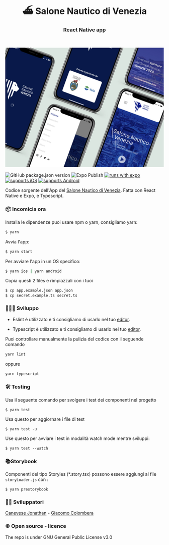 <h1 align="center">⛴ Salone Nautico di Venezia</h1>
<h3 align="center">React Native app</h3>
<br />

![screenshots](https://raw.githubusercontent.com/bizzarrowebgroup/Salone-Nautico-Venezia-2020/master/preview.jpg)

![GitHub package.json version](https://img.shields.io/github/package-json/v/bizzarrowebgroup/Salone-Nautico-Venezia-2020.svg)
![Expo Publish](https://github.com/bizzarrowebgroup/Salone-Nautico-Venezia-2020/workflows/Expo%20Publish/badge.svg)
[![runs with expo](https://img.shields.io/badge/Runs%20with%20Expo-4630EB.svg?style=flat-square&logo=EXPO&labelColor=f3f3f3&logoColor=000)](https://expo.io/)
[![supports iOS](https://img.shields.io/badge/iOS-4630EB.svg?style=flat-square&logo=APPLE&labelColor=999999&logoColor=fff)](https://github.com/expo/expo)
[![supports Android](https://img.shields.io/badge/Android-4630EB.svg?style=flat-square&logo=ANDROID&labelColor=A4C639&logoColor=fff)](https://github.com/expo/expo)
<br />

Codice sorgente dell'App del [Salone Nautico di Venezia](https://www.salonenautico.venezia.it/).
Fatta con React Native e Expo, e Typescript.

### 📦 Incomicia ora

Installa le dipendenze puoi usare npm o yarn, consigliamo yarn:

```sh
$ yarn
```

Avvia l'app:

```sh
$ yarn start
```

Per avviare l'app in un OS specifico:

```sh
$ yarn ios | yarn android
```

Copia questi 2 files e rimpiazzali con i tuoi

```
$ cp app.example.json app.json
$ cp secret.example.ts secret.ts
```

### 👩🏾‍💻 Sviluppo

- Eslint è utilizzato e ti consigliamo di usarlo nel tuo [editor](https://eslint.org/docs/user-guide/integrations).

- Typescript è utilizzato e ti consigliamo di usarlo nel tuo [editor](https://github.com/Microsoft/TypeScript/wiki/TypeScript-Editor-Support).

Puoi controllare manualmente la pulizia del codice con il seguende comando

```sh
yarn lint
```

oppure

```sh
yarn typescript
```

### 🛠 Testing

Usa il seguente comando per svolgere i test dei componenti nel progetto

```
$ yarn test
```

Usa questo per aggiornare i file di test

```
$ yarn test -u
```

Use questo per avviare i test in modalità watch mode mentre sviluppi:

```
$ yarn test --watch
```

### 📚Storybook

Componenti del tipo Storyies (\*.story.tsx) possono essere aggiungi al file `storyLoader.js` con :

```
$ yarn prestorybook
```

### 👨‍💻 Sviluppatori

[Canevese Jonathan](https://github.com/Derewith/) - [Giacomo Colombera](https://github.com/jackjt)

### ©️ Open source - licence

The repo is under GNU General Public License v3.0